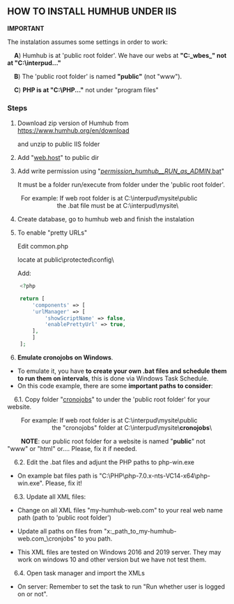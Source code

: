 
## HOW TO INSTALL HUMHUB UNDER IIS 

**IMPORTANT**

The instalation assumes some settings in order to work:

&nbsp; &nbsp;   **A**) Humhub is at 'public root folder'. We have our webs at **"C:\_wbes_" not at "C:\interpud\..."**

&nbsp; &nbsp;   **B**) The 'public root folder' is named **"public"** (not "www").
   
&nbsp; &nbsp;   **C**) **PHP is at "C:\PHP\..."** not under "program files"


### Steps

1. Download zip version of Humhub from https://www.humhub.org/en/download

   and unzip to public IIS folder



2. Add "[web.host](https://github.com/Buliwyfa/humhub_windows_installation/blob/master/web.config)" to public dir



3. Add write permission using  "[_permission_humhub__RUN_as_ADMIN_.bat](https://github.com/Buliwyfa/humhub_windows_installation/blob/master/_permission_humhub__RUN_as_ADMIN_.bat)"
   
   It must be a folder run/execute from folder under the 'public root folder'.
                  
 &nbsp; &nbsp; &nbsp; &nbsp; For example: If web root folder is at C:\interpud\mysite\public\
 &nbsp; &nbsp; &nbsp; &nbsp; &nbsp; &nbsp; &nbsp; &nbsp; &nbsp; &nbsp; &nbsp; &nbsp; &nbsp; &nbsp; &nbsp;the .bat file must be at C:\interpud\mysite\

4. Create database, go to humhub web and finish the instalation



5. To enable "pretty URLs"

     Edit
	        common.php

     locate at
	        public\protected\config\

     Add:

```php
	<?php

	return [
	    'components' => [
		'urlManager' => [
		    'showScriptName' => false,
		    'enablePrettyUrl' => true,
		],
	    ]
	];
```

6. **Emulate cronojobs on Windows**.

 + To emulate it, you have **to create your own .bat files and schedule them to run them on intervals**, this is done via Windows Task Schedule. 
 + On this code example, there are some **important paths to consider**:



&nbsp; &nbsp; 6.1. Copy folder "[cronojobs](https://github.com/Buliwyfa/humhub_windows_installation/blob/master/cronojobs/)"
        to under the 'public root folder' for your website.

  &nbsp; &nbsp; &nbsp; &nbsp; For example: If web root folder is at C:\interpud\mysite\public\
 &nbsp; &nbsp; &nbsp; &nbsp; &nbsp; &nbsp; &nbsp; &nbsp; &nbsp; &nbsp; &nbsp; &nbsp; &nbsp; the "cronojobs" folder at C:\interpud\mysite\\**cronojobs**\
		   

  &nbsp; &nbsp; &nbsp; &nbsp; **NOTE**: our public root folder for a website is named "**public**" not "www" or "html" or....
   Please, fix it if needed.
		   


&nbsp; &nbsp; 6.2. Edit the .bat files and adjunt the PHP paths to php-win.exe
  
   + On example bat files path is "C:\PHP\php-7.0.x-nts-VC14-x64\php-win.exe". Please, fix it!
      
  
 &nbsp; &nbsp; 6.3. Update all XML files:
  
   + Change on all XML files "my-humhub-web.com" to your real web name path (path to 'public root folder')
  
   + Update all paths on files from "x:\_path_to_my-humhub-web.com_\cronjobs\" to you path.
      
   + This XML files are tested on Windows 2016 and 2019 server.
      They may work on windows 10 and other version but we have not test them.


 &nbsp; &nbsp; 6.4. Open task manager and import the XMLs
  
   + On server: Remember to set the task to run "Run whether user is logged on or not".





